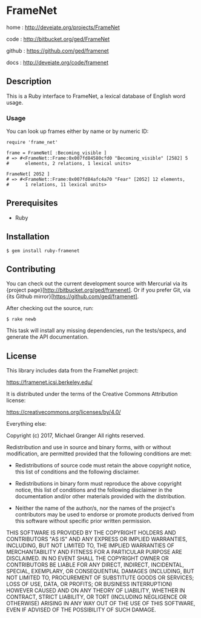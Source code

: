 # FrameNet

home
: http://deveiate.org/projects/FrameNet

code
: http://bitbucket.org/ged/FrameNet

github
: https://github.com/ged/framenet

docs
: http://deveiate.org/code/framenet


## Description

This is a Ruby interface to FrameNet, a lexical database of English word usage.

### Usage

You can look up frames either by name or by numeric ID:

    require 'frame_net'
    
    frame = FrameNet[ :Becoming_visible ]
    # => #<FrameNet::Frame:0x007fd84580cfd0 "Becoming_visible" [2582] 5 
    #      elements, 2 relations, 1 lexical units>

    FrameNet[ 2052 ]
    # => #<FrameNet::Frame:0x007fd84afc4a70 "Fear" [2052] 12 elements, 
    #      1 relations, 11 lexical units>



## Prerequisites

* Ruby


## Installation

    $ gem install ruby-framenet


## Contributing

You can check out the current development source with Mercurial via its
{project page}[http://bitbucket.org/ged/framenet]. Or if you prefer Git, via
{its Github mirror}[https://github.com/ged/framenet].

After checking out the source, run:

    $ rake newb

This task will install any missing dependencies, run the tests/specs,
and generate the API documentation.


## License

This library includes data from the FrameNet project:

  https://framenet.icsi.berkeley.edu/

It is distributed under the terms of the Creative Commons Attribution
license:

  https://creativecommons.org/licenses/by/4.0/

Everything else:

Copyright (c) 2017, Michael Granger
All rights reserved.

Redistribution and use in source and binary forms, with or without
modification, are permitted provided that the following conditions are met:

* Redistributions of source code must retain the above copyright notice,
  this list of conditions and the following disclaimer.

* Redistributions in binary form must reproduce the above copyright notice,
  this list of conditions and the following disclaimer in the documentation
  and/or other materials provided with the distribution.

* Neither the name of the author/s, nor the names of the project's
  contributors may be used to endorse or promote products derived from this
  software without specific prior written permission.

THIS SOFTWARE IS PROVIDED BY THE COPYRIGHT HOLDERS AND CONTRIBUTORS "AS IS"
AND ANY EXPRESS OR IMPLIED WARRANTIES, INCLUDING, BUT NOT LIMITED TO, THE
IMPLIED WARRANTIES OF MERCHANTABILITY AND FITNESS FOR A PARTICULAR PURPOSE ARE
DISCLAIMED. IN NO EVENT SHALL THE COPYRIGHT OWNER OR CONTRIBUTORS BE LIABLE
FOR ANY DIRECT, INDIRECT, INCIDENTAL, SPECIAL, EXEMPLARY, OR CONSEQUENTIAL
DAMAGES (INCLUDING, BUT NOT LIMITED TO, PROCUREMENT OF SUBSTITUTE GOODS OR
SERVICES; LOSS OF USE, DATA, OR PROFITS; OR BUSINESS INTERRUPTION) HOWEVER
CAUSED AND ON ANY THEORY OF LIABILITY, WHETHER IN CONTRACT, STRICT LIABILITY,
OR TORT (INCLUDING NEGLIGENCE OR OTHERWISE) ARISING IN ANY WAY OUT OF THE USE
OF THIS SOFTWARE, EVEN IF ADVISED OF THE POSSIBILITY OF SUCH DAMAGE.


